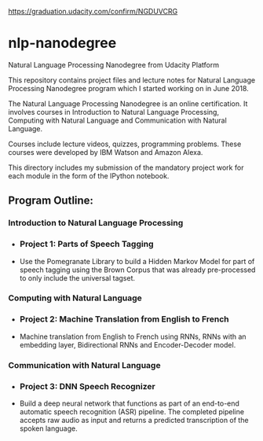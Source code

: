 https://graduation.udacity.com/confirm/NGDUVCRG

# nlp-nanodegree
Natural Language Processing Nanodegree from Udacity Platform

This repository contains project files and lecture notes for Natural Language Processing Nanodegree program which I started working on in June 2018.

The Natural Language Processing Nanodegree is an online certification. It involves courses in Introduction to Natural Language Processing, Computing with Natural Language and Communication with Natural Language.

Courses include lecture videos, quizzes, programming problems. These courses were developed by IBM Watson and Amazon Alexa.

This directory includes my submission of the mandatory project work for each module in the form of the IPython notebook.

## Program Outline:

### Introduction to Natural Language Processing
* ### Project 1: Parts of Speech Tagging
* Use the Pomegranate Library to build a Hidden Markov Model for part of speech tagging using the Brown Corpus that was already pre-processed to only include the universal tagset.

### Computing with Natural Language
* ### Project 2: Machine Translation from English to French
* Machine translation from English to French using RNNs, RNNs with an embedding layer, Bidirectional RNNs and Encoder-Decoder model.

### Communication with Natural Language
* ### Project 3: DNN Speech Recognizer
* Build a deep neural network that functions as part of an end-to-end automatic speech recognition (ASR) pipeline. The completed pipeline  accepts raw audio as input and returns a predicted transcription of the spoken language. 
